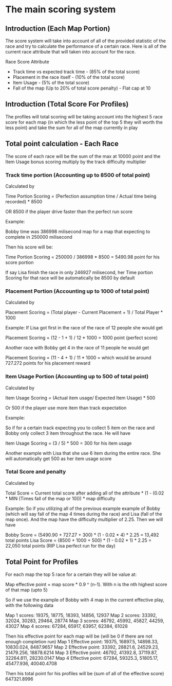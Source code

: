# The main scoring system 

## Introduction (Each Map Portion)

The score system will take into account of all of the provided statistic of the race and try to calculate the performance of a certain race.
Here is all of the current race attribute that will taken into account for the race.

Race Score Attribute
- Track time vs expected track time - (85% of the total score)
- Placement in the race itself - (10% of the total score)
- Item Usage - (5% of the total score)
- Fall of the map (Up to 20% of total score penalty) - Flat cap at 10

## Introduction (Total Score For Profiles)

The profiles will total scoring will be taking account into the highest 5 race score for each map (in which the less point of the top 5 they will worth the less point) and take the sum for all of the map currently in play



## Total point calculation - Each Race
The score of each race will be the sum of the max at 10000 point and the Item Usage bonus scoring multiply by the track difficulty multiplier 

### Track time portion (Accounting up to 8500 of total point)
Calculated by 

Time Portion Scoring  = (Perfection assumption time / Actual time being recorded) * 8500 

OR 8500 if the player drive faster than the perfect run score

Example:

Bobby time was 386998 milisecond map for a map that expecting to complete in 250000 milisecond

Then his score will be: 

Time Portion Scoring = 250000 / 386998 * 8500 = 5490.98 point for his score portion

If say Lisa finish the race in only 246927 milisecond, her Time portion Scoring for that race will be automatically be 8500 by default

### Placement Portion (Accounting up to 1000 of total point)
Calculated by

Placement Scoring = (Total player - Current Placement + 1) / Total Player * 1000

Example:
If Lisa got first in the race of the race of 12 people she would get

Placement Scoring = (12 - 1 + 1) / 12 * 1000 = 1000 point (perfect score)

Another race with Bobby get 4 in the race of 11 people he would get

Placement Scoring = (11 - 4 + 1) / 11 * 1000 = which would be around 727.272 points for his placement reward

### Item Usage Portion (Accounting up to 500 of total point)
Calculated by

Item Usage Scoring = (Actual item usage/ Expected Item Usage) * 500 

Or 500 if the player use more item than track expectation


Example: 

So if for a certain track expecting you to collect 5 item on the race and Bobby only collect 3 item throughout the race. He will have

Item Usage Scoring = (3 / 5) * 500 = 300 for his item usage

Another example with Lisa that she use 6 item during the entire race. She will automatically get 500 as her item usage score

### Total Score and penalty
Calculated by

Total Score = Current total score after adding all of the attribute * (1 - (0.02 * MIN (Times fall of the map or 10))) * map difficulty

Example:
So if you utilizing all of the previous example example of Bobby (which will say fall of the map 4 times during the race) and Lisa (fall of the map once). And the map have the difficulty multiplier of 2.25. Then we will have

Bobby Score = (5490.90 + 727.27 + 300) * (1 - 0.02 * 4) * 2.25 = 13,492 total points
Lisa Score = (8500 + 1000 + 500) * (1 - 0.02 * 1) * 2.25 = 22,050 total points (RIP Lisa perfect run for the day)

## Total Point for Profiles

For each map the top 5 race for a certain they will be value at:

Map effective point = map score * 0.9 ^ (n-1). With n is the nth highest score of that map (upto 5)


So if we use the example of Bobby with 4 map in the current effective play, with the following data

Map 1 scores: 19375, 18775, 18393, 14856, 12937
Map 2 scores: 33392, 32024, 30283, 29464, 28774
Map 3 scores: 46792, 45992, 45827, 44259, 43027
Map 4 scores: 67284, 65917, 63957, 62384, 61028

Then his effective point for each map will be (will be 0 if there are not enough completion run)
Map 1 Effective point: 19375, 16897.5, 14898.33, 10830.024, 8487.9657
Map 2 Effective point: 33392, 28821.6, 24529.23, 21479.256, 18878.6214
Map 3 Effective point: 46792, 41392.8, 37119.87, 32264.811, 28230.0147
Map 4 Effective point: 67284, 59325.3, 51805.17, 45477.936, 40040.4708

Then his total point for his profiles will be (sum of all of the effective score) 647321.8996
